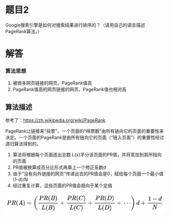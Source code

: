 # 题目2

Google搜索引擎是如何对搜索结果进行排序的？（请用自己的语言描述PageRank算法。）

# 解答
### 算法思想

1. 被很多网页链接的网页，PageRank值高
2. PageRank值高的网页链接的网页，PageRank值也相对高

## 算法描述

参考了：https://zh.wikipedia.org/wiki/PageRank

PageRank让链接来"投票"。一个页面的“得票数”由所有链向它的页面的重要性来决定。一个页面的PageRank是由所有链向它的页面（“链入页面”）的重要性经过递归算法得到的。

1. 算法将根据每个页面连出总数 L(x)平分该页面的PR值，并将其加到其所指向的页面
2. PR值被换算成百分比形式再乘上一个修正系数d
3. 由于“没有向外链接的网页”传递出去的PR值会是0，赋给每个页面一个最小值(1-d)/N
4. 经过重复计算，这些页面的PR值会趋向于某个定值

![image-20200901231550701](image-20200901231550701.png)

